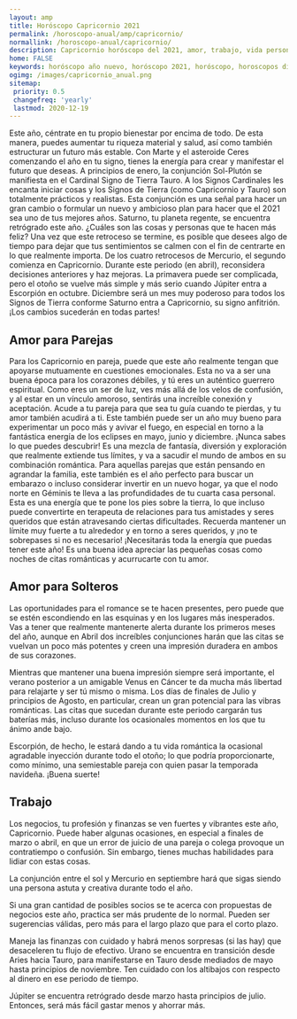 ```yaml
---
layout: amp
title: Horóscopo Capricornio 2021 
permalink: /horoscopo-anual/amp/capricornio/
normallink: /horoscopo-anual/capricornio/
description: Capricornio horóscopo del 2021, amor, trabajo, vida personal. Todas las predicciones para Capricornio 2021 gratis. Disfruta este año nuevo.
home: FALSE
keywords: horóscopo año nuevo, horóscopo 2021, horóscopo, horoscopos diarios gratis del dia de hoy, horóscopo diario gratis,horóscopo ano nuevo 2021, horóscopo esperanza gracia, horoscopo Capricornio 2021, horoscop, horóscopos gratis, horoscopo Capricornio, horoscopo Capricornio 2021 gratis, Tarot, Astrologia, Zodíaco, Capricornio, horoscopo gratis,tarot en femenino,videncia gratuita,horoscopos gratuitos,horóscopos, astrologia,videncia gratis
ogimg: /images/capricornio_anual.png
sitemap:
 priority: 0.5
 changefreq: 'yearly'
 lastmod: 2020-12-19
---
```





Este año, céntrate en tu propio bienestar por encima de todo. De esta manera, puedes aumentar tu riqueza material y salud, así como también estructurar un futuro más estable. Con Marte y el asteroide Ceres comenzando el año en tu signo, tienes la energía para crear y manifestar el futuro que deseas.
A principios de enero, la conjunción Sol-Plutón se manifiesta en el Cardinal Signo de Tierra Tauro. A los Signos Cardinales les encanta iniciar cosas y los Signos de Tierra (como Capricornio y Tauro) son totalmente prácticos y realistas. Esta conjunción es una señal para hacer un gran cambio o formular un nuevo y ambicioso plan para hacer que el 2021 sea uno de tus mejores años.
Saturno, tu planeta regente, se encuentra retrógrado este año. ¿Cuáles son las cosas y personas que te hacen más feliz? Una vez que este retroceso se termine, es posible que desees algo de tiempo para dejar que tus sentimientos se calmen con el fin de centrarte en lo que realmente importa.
De los cuatro retrocesos de Mercurio, el segundo comienza en Capricornio. Durante este periodo (en abril), reconsidera decisiones anteriores y haz mejoras.
La primavera puede ser complicada, pero el otoño se vuelve más simple y más serio cuando Júpiter entra a Escorpión en octubre. Diciembre será un mes muy poderoso para todos los Signos de Tierra conforme Saturno entra a Capricornio, su signo anfitrión. ¡Los cambios sucederán en todas partes!

## Amor para Parejas

Para los Capricornio en pareja, puede que este año realmente tengan que apoyarse mutuamente en cuestiones emocionales. Esta no va a ser una buena época para los corazones débiles, y tú eres un auténtico guerrero espiritual.
Como eres un ser de luz, ves más allá de los velos de confusión, y al estar en un vínculo amoroso, sentirás una increíble conexión y aceptación. Acude a tu pareja para que sea tu guía cuando te pierdas, y tu amor también acudirá a ti.
Este también puede ser un año muy bueno para experimentar un poco más y avivar el fuego, en especial en torno a la fantástica energía de los eclipses en mayo, junio y diciembre. ¡Nunca sabes lo que puedes descubrir! Es una mezcla de fantasía, diversión y exploración que realmente extiende tus límites, y va a sacudir el mundo de ambos en su combinación romántica.
Para aquellas parejas que están pensando en agrandar la familia, este también es el año perfecto para buscar un embarazo o incluso considerar invertir en un nuevo hogar, ya que el nodo norte en Géminis te lleva a las profundidades de tu cuarta casa personal. Esta es una energía que te pone los pies sobre la tierra, lo que incluso puede convertirte en terapeuta de relaciones para tus amistades y seres queridos que están atravesando ciertas dificultades.
Recuerda mantener un límite muy fuerte a tu alrededor y en torno a seres queridos, y ¡no te sobrepases si no es necesario! ¡Necesitarás toda la energía que puedas tener este año! Es una buena idea apreciar las pequeñas cosas como noches de citas románticas y acurrucarte con tu amor.

## Amor para Solteros

Las oportunidades para el romance se te hacen presentes, pero puede que se estén escondiendo en las esquinas y en los lugares más inesperados. Vas a tener que realmente mantenerte alerta durante los primeros meses del año, aunque en Abril dos increíbles conjunciones harán que las citas se vuelvan un poco más potentes y creen una impresión duradera en ambos de sus corazones.


Mientras que mantener una buena impresión siempre será importante, el verano posterior a un amigable Venus en Cáncer te da mucha más libertad para relajarte y ser tú mismo o misma. Los días de finales de Julio y principios de Agosto, en particular, crean un gran potencial para las vibras románticas. Las citas que sucedan durante este periodo cargarán tus baterías más, incluso durante los ocasionales momentos en los que tu ánimo ande bajo.


Escorpión, de hecho, le estará dando a tu vida romántica la ocasional agradable inyección durante todo el otoño; lo que podría proporcionarte, como mínimo, una semiestable pareja  con quien pasar la temporada navideña. ¡Buena suerte!


## Trabajo

Los negocios, tu profesión y finanzas se ven fuertes y vibrantes este año, Capricornio. Puede haber algunas ocasiones, en especial a finales de marzo o abril, en que un error de juicio de una pareja o colega provoque un contratiempo o confusión. Sin embargo, tienes muchas habilidades para lidiar con estas cosas.


La conjunción entre el sol y Mercurio en septiembre hará que sigas siendo una persona astuta y creativa durante todo el año.


Si una gran cantidad de posibles socios se te acerca con propuestas de negocios este año, practica ser más prudente de lo normal. Pueden ser sugerencias válidas, pero más para el largo plazo que para el corto plazo.


Maneja las finanzas con cuidado y habrá menos sorpresas (si las hay) que desaceleren tu flujo de efectivo. Urano se encuentra en transición desde Aries hacia Tauro, para manifestarse en Tauro desde mediados de mayo hasta principios de noviembre. Ten cuidado con los altibajos con respecto al dinero en ese periodo de tiempo.


Júpiter se encuentra retrógrado desde marzo hasta principios de julio. Entonces, será más fácil gastar menos y ahorrar más.
